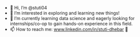 - 👋 Hi, I’m @stuti04
- 👀 I’m interested in exploring and learning new things!
- 🌱 I’m currently learning data science and eagerly looking for internships/co-op to gain hands-on experience in this field.
- 📫 How to reach me: www.linkedin.com/in/stuti-dhebar 🙂

<!---
stuti04/stuti04 is a ✨ special ✨ repository because its `README.md` (this file) appears on your GitHub profile.
You can click the Preview link to take a look at your changes.
--->
